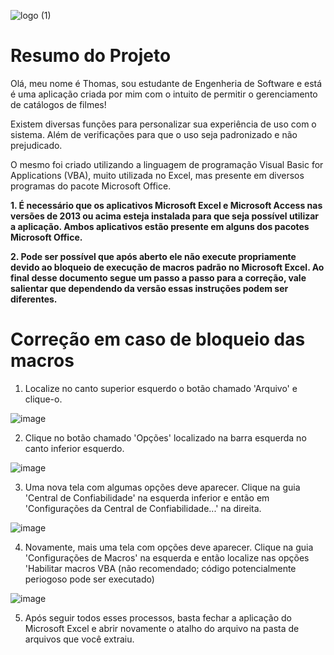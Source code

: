 ![logo (1)](https://user-images.githubusercontent.com/101607968/198910701-dd220728-d8f0-4aa8-94c1-ff92b2dc0399.png)

# Resumo do Projeto

Olá, meu nome é Thomas, sou estudante de Engenheria de Software e está é uma aplicação criada por mim com o intuito de permitir o gerenciamento de catálogos de filmes!

Existem diversas funções para personalizar sua experiência de uso com o sistema. Além de verificações para que o uso seja padronizado e não prejudicado.

O mesmo foi criado utilizando a linguagem de programação Visual Basic for Applications (VBA), muito utilizada no Excel, mas presente em diversos programas do pacote Microsoft Office.


**1. É necessário que os aplicativos Microsoft Excel e Microsoft Access nas versões de 2013 ou acima esteja instalada para que seja possível utilizar a aplicação. Ambos aplicativos estão presente em alguns dos pacotes Microsoft Office.**

**2. Pode ser possível que após aberto ele não execute propriamente devido ao bloqueio de execução de macros padrão no Microsoft Excel. Ao final desse documento segue um passo a passo para a correção, vale salientar que dependendo da versão essas instruções podem ser diferentes.**


# Correção em caso de bloqueio das macros

1. Localize no canto superior esquerdo o botão chamado 'Arquivo' e clique-o.

![image](https://user-images.githubusercontent.com/101607968/198911466-1ea1c7ae-84d6-4aa5-9dff-331613c31188.png)

2. Clique no botão chamado 'Opções' localizado na barra esquerda no canto inferior esquerdo.

![image](https://user-images.githubusercontent.com/101607968/198911523-a1cf57c7-fadf-40ca-b04a-548d1a5337b9.png)

3. Uma nova tela com algumas opções deve aparecer. Clique na guia 'Central de Confiabilidade' na esquerda inferior e então em 'Configurações da Central de Confiabilidade...' na direita.

![image](https://user-images.githubusercontent.com/101607968/198911740-4a171822-001a-4fdb-894b-90decaa377b8.png)

4. Novamente, mais uma tela com opções deve aparecer. Clique na guia 'Configurações de Macros' na esquerda e então localize nas opções 'Habilitar macros VBA (não recomendado; código potencialmente periogoso pode ser executado)

![image](https://user-images.githubusercontent.com/101607968/198911957-7dafad72-9048-4277-bb82-e245861baa35.png)

5. Após seguir todos esses processos, basta fechar a aplicação do Microsoft Excel e abrir novamente o atalho do arquivo na pasta de arquivos que você extraiu.
 

